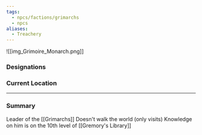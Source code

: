 ```yaml
---
tags:
  - npcs/factions/grimarchs
  - npcs
aliases:
  - Treachery
---
```

![[img_Grimoire_Monarch.png]]
### Designations


### Current Location


___
### Summary
Leader of the [[Grimarchs]]
Doesn't walk the world (only visits)
Knowledge on him is on the 10th level of [[Gremory's Library]]